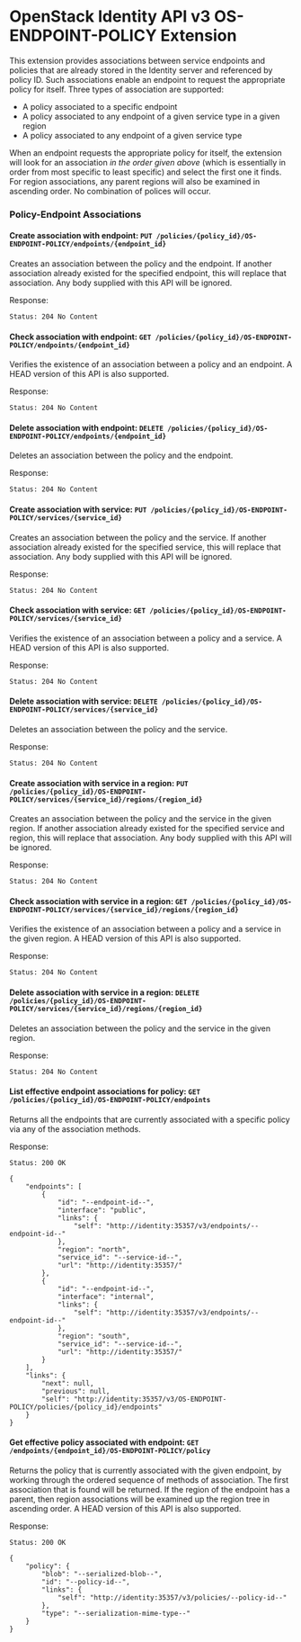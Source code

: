 OpenStack Identity API v3 OS-ENDPOINT-POLICY Extension
======================================================

This extension provides associations between service endpoints and policies
that are already stored in the Identity server and referenced by policy ID.
Such associations enable an endpoint to request the appropriate policy for
itself.  Three types of association are supported:

- A policy associated to a specific endpoint
- A policy associated to any endpoint of a given service type in a given
region
- A policy associated to any endpoint of a given service type

When an endpoint requests the appropriate policy for itself, the extension will
look for an association *in the order given above* (which is essentially in
order from most specific to least specific) and select the first one it finds.
For region associations, any parent regions will also be examined in ascending
order. No combination of polices will occur.

### Policy-Endpoint Associations

#### Create association with endpoint: `PUT /policies/{policy_id}/OS-ENDPOINT-POLICY/endpoints/{endpoint_id}`

Creates an association between the policy and the endpoint. If another
association already existed for the specified endpoint, this will replace that
association. Any body supplied with this API will be ignored.

Response:

    Status: 204 No Content

#### Check association with endpoint: `GET /policies/{policy_id}/OS-ENDPOINT-POLICY/endpoints/{endpoint_id}`

Verifies the existence of an association between a policy and an endpoint. A
HEAD version of this API is also supported.

Response:

    Status: 204 No Content

#### Delete association with endpoint: `DELETE /policies/{policy_id}/OS-ENDPOINT-POLICY/endpoints/{endpoint_id}`

Deletes an association between the policy and the endpoint.

Response:

    Status: 204 No Content

#### Create association with service: `PUT /policies/{policy_id}/OS-ENDPOINT-POLICY/services/{service_id}`

Creates an association between the policy and the service. If another
association already existed for the specified service, this will replace that
association. Any body supplied with this API will be ignored.

Response:

    Status: 204 No Content

#### Check association with service: `GET /policies/{policy_id}/OS-ENDPOINT-POLICY/services/{service_id}`

Verifies the existence of an association between a policy and a service. A HEAD
version of this API is also supported.

Response:

    Status: 204 No Content

#### Delete association with service: `DELETE /policies/{policy_id}/OS-ENDPOINT-POLICY/services/{service_id}`

Deletes an association between the policy and the service.

Response:

    Status: 204 No Content

#### Create association with service in a region: `PUT /policies/{policy_id}/OS-ENDPOINT-POLICY/services/{service_id}/regions/{region_id}`

Creates an association between the policy and the service in the given region.
If another association already existed for the specified service and region,
this will replace that association. Any body supplied with this API will be
ignored.

Response:

    Status: 204 No Content

#### Check association with service in a region: `GET /policies/{policy_id}/OS-ENDPOINT-POLICY/services/{service_id}/regions/{region_id}`

Verifies the existence of an association between a policy and a service in the
given region. A HEAD version of this API is also supported.

Response:

    Status: 204 No Content

#### Delete association with service in a region: `DELETE /policies/{policy_id}/OS-ENDPOINT-POLICY/services/{service_id}/regions/{region_id}`

Deletes an association between the policy and the service in the given region.

Response:

    Status: 204 No Content

#### List effective endpoint associations for policy: `GET /policies/{policy_id}/OS-ENDPOINT-POLICY/endpoints`

Returns all the endpoints that are currently associated with a specific policy
via any of the association methods.

Response:

    Status: 200 OK

    {
        "endpoints": [
            {
                "id": "--endpoint-id--",
                "interface": "public",
                "links": {
                    "self": "http://identity:35357/v3/endpoints/--endpoint-id--"
                },
                "region": "north",
                "service_id": "--service-id--",
                "url": "http://identity:35357/"
            },
            {
                "id": "--endpoint-id--",
                "interface": "internal",
                "links": {
                    "self": "http://identity:35357/v3/endpoints/--endpoint-id--"
                },
                "region": "south",
                "service_id": "--service-id--",
                "url": "http://identity:35357/"
            }
        ],
        "links": {
            "next": null,
            "previous": null,
            "self": "http://identity:35357/v3/OS-ENDPOINT-POLICY/policies/{policy_id}/endpoints"
        }
    }

#### Get effective policy associated with endpoint: `GET /endpoints/{endpoint_id}/OS-ENDPOINT-POLICY/policy`

Returns the policy that is currently associated with the given endpoint, by
working through the ordered sequence of methods of association. The first
association that is found will be returned. If the region of the endpoint has a
parent, then region associations will be examined up the region tree in
ascending order. A HEAD version of this API is also supported.

Response:

    Status: 200 OK

    {
        "policy": {
            "blob": "--serialized-blob--",
            "id": "--policy-id--",
            "links": {
                "self": "http://identity:35357/v3/policies/--policy-id--"
            },
            "type": "--serialization-mime-type--"
        }
    }
